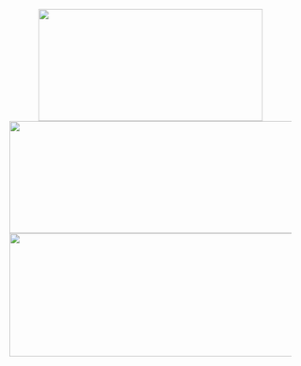 <p align="center">
<img width="400" height="200" src="https://github-readme-stats.vercel.app/api/top-langs/?username=durexhub&size_weight=0.15&count_weight=0.5&layout=compact&theme=vision-friendly-dark">
<img width="600" height="200" src="https://github-readme-stats.vercel.app/api?username=durexhub&show_icons=true&theme=vision-friendly-dark">
<img width="800" height="220" src="https://streak-stats.demolab.com?user=durexhub&theme=highcontrast&hide_border=true&border_radius=5&card_width=800">
</p>


<div id="header" align="center">
  <img src="https://komarev.com/ghpvc/?username=durexhub&style=for-the-badge&color=orange" alt=""/>
</div>

